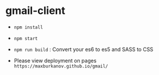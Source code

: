 # gmail-client

- ```npm install```
- ```npm start```

- ```npm run build``` : Convert your es6 to es5 and SASS to CSS
- Please view deployment on pages ```https://maxburkanov.github.io/gmail/```
